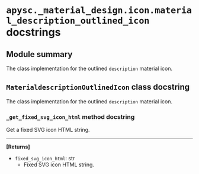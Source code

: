 # `apysc._material_design.icon.material_description_outlined_icon` docstrings

## Module summary

The class implementation for the outlined `description` material icon.

## `MaterialdescriptionOutlinedIcon` class docstring

The class implementation for the outlined `description` material icon.

### `_get_fixed_svg_icon_html` method docstring

Get a fixed SVG icon HTML string.<hr>

**[Returns]**

- `fixed_svg_icon_html`: str
  - Fixed SVG icon HTML string.